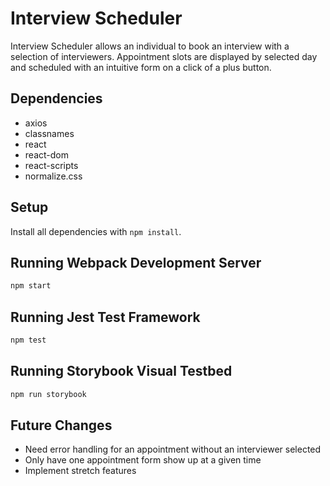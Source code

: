 # Interview Scheduler

Interview Scheduler allows an individual to book an interview with a selection of interviewers. Appointment slots are displayed by selected day and scheduled with an intuitive form on a click of a plus button. 


## Dependencies

- axios
- classnames
- react
- react-dom
- react-scripts
- normalize.css

## Setup

Install all dependencies with `npm install`.

## Running Webpack Development Server

```sh
npm start
```

## Running Jest Test Framework

```sh
npm test
```

## Running Storybook Visual Testbed

```sh
npm run storybook
```

## Future Changes
- Need error handling for an appointment without an interviewer selected
- Only have one appointment form show up at a given time
- Implement stretch features